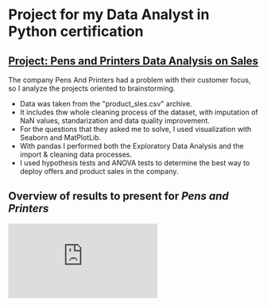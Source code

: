 # Project for my Data Analyst in Python certification

## [Project: Pens and Printers Data Analysis on Sales](https://github.com/Seniorveiga/Pens_and_printers/blob/main/Workspace/pens_and_printers_case_study.ipynb)

The company Pens And Printers had a problem with their customer focus, so I analyze the projects oriented to brainstorming.
* Data was taken from the "product_sles.csv" archive.
* It includes thw whole cleaning process of the dataset, with imputation of NaN values, standarization  and data quality improvement.
* For the questions that they asked me to solve, I used visualization with Seaborn and MatPlotLib.
* With pandas I performed both the Exploratory Data Analysis and the import & cleaning data processes.
* I used hypothesis tests and ANOVA tests to determine the best way to deploy offers and product sales in the company.

## Overview of results to present for *Pens and Printers* 
![](https://github.com/Seniorveiga/Pens_and_printers/blob/main/Practical%20case%20Pens%20and%20printers.pdf)

